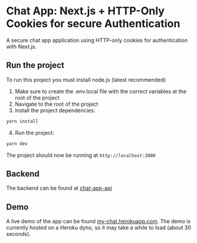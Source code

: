 # Chat App: Next.js + HTTP-Only Cookies for secure Authentication

A secure chat app application using HTTP-only cookies for authentication with Next.js.

## Run the project

To run this project you must install node.js (latest recommended)

1. Make sure to create the .env.local file with the correct variables at the root of the project
2. Navigate to the root of the project
3. Install the project dependencies:

```zsh
yarn install
```

4. Run the project:

```zsh
yarn dev
```

The project should now be running at `http://localhost:3000`


## Backend

The backend can be found at [chat-app-api](https://github.com/a-lundsgaard/chat-app-api)

## Demo

A live demo of the app can be found [my-chat.herokuapp.com](https://my-chat.herokuapp.com/). The demo is currently hosted on a Heroku dyno, so it may take a while to load (about 30 seconds).